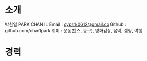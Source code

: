 # 소개
박찬일 PARK CHAN IL
Email : cypark0612@gmail.co
Github : github.com/chan1park
취미 : 운동(헬스, 농구), 영화감상, 음악, 캠핑, 여행

# 경력
